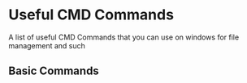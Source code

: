 # Useful CMD Commands

A list of useful CMD Commands that you can use on windows for file management and such


## Basic Commands



